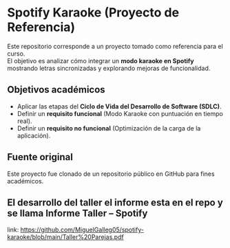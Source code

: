 # Spotify Karaoke (Proyecto de Referencia)

Este repositorio corresponde a un proyecto tomado como referencia para el curso.  
El objetivo es analizar cómo integrar un **modo karaoke en Spotify** mostrando letras sincronizadas y explorando mejoras de funcionalidad.  

## Objetivos académicos
- Aplicar las etapas del **Ciclo de Vida del Desarrollo de Software (SDLC)**.
- Definir un **requisito funcional** (Modo Karaoke con puntuación en tiempo real).
- Definir un **requisito no funcional** (Optimización de la carga de la aplicación).

## Fuente original
Este proyecto fue clonado de un repositorio público en GitHub para fines académicos.

## El desarrollo del taller el informe esta en el repo y se llama Informe Taller – Spotify 
link:  https://github.com/MiguelGalleg05/spotify-karaoke/blob/main/Taller%20Parejas.pdf

